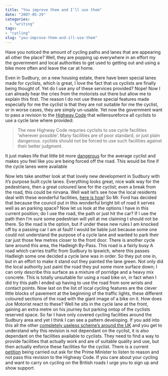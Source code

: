 ```yaml
---
title: "You improve them and I'll use them"
date: "2007-05-29"
categories:
  - "writing"
tags:
- "cycling"
slug: "you-improve-them-and-ill-use-them"
---
```


Have you noticed the amount of cycling paths and lanes that are appearing all other the place? Well, they are popping up everywhere in an effort my the government and local authorities to get used to getting out and using a bike more often and leave the car at home.
 <!-- [![DSC00297.jpg][image-1]][1] -->
Even in Sudbury, on a new housing estate, there have been special lanes made for cyclists, which is great, I love the fact that us cyclists are finally being thought of. Yet do I use any of these services provided? Nope! Now I can already hear the cries from the motorists out there but allow me to explain this first. The reason I do not use these special features made especially for me the cyclist is that they are not suitable for me the cyclist, or in worse cases, they are simply un-usable. Yet now the government want to pass a revision to the [Highway Code](https://en.wikipedia.org/wiki/Highway_Code) that willensureforce all cyclists to use a cycle lane where provided:

> The new Highway Code requries cyclsits to use cycle facilities ‘wherever possible’. Many facilities are of poor standard, or just plain dangerous. cyclists should not be forced to use such facilities against their better judgment.

It just makes life that little bit more [dangerous](https://driving.timesonline.co.uk/tol/life_and_style/driving/features/article1746923.ece) for the average cyclist and makes you feel like you are being forced off the road. This would be fine if the cycle lanes were available
 <!-- [![DSC00296.jpg][image-2]][4] -->
Now lets take another look at that lovely new development in Sudbury with it’s purpose built cycle lanes. Everything looks great, nice walk way for the pedestrians, then a great coloured lane for the cyclist; even a break from the road, this could be nirvana. Well wait let’s see how the local residents deal with these wonderful facilities, [here is how](https://farm1.static.flickr.com/226/519395024_94f2b83d0b.jpg)! So Mr. Ford has decided that because the council put in this wonderful bright bit of road it serves well as an parking space? Now let us look at the options I have in this current position; do I use the road, the path or just hit the car? If I use the path then I’m sure some pedestrian will yell at me claiming I should not be there. So the road is the option, but if under these new rules I am knocked off by a passing car I am at fault! I would be liable just because some one could not understand the purpose of a cycle lane and wanted to park their car just those few metres closer to the front door. There is another cycle lane around this area, the Hadleigh By-Pass. This road is a fairly busy A road which carries traffic from Sudbury to Ipswich, where this passes Hadleigh some one decided a cycle lane was in order. So they put one in, but in an effort to make it stand out they painted the lane green. Not only did the local authority just paint the road they put some more surface down; I can only describe this surface as a mixture of porridge and a heavy mix concrete. This is totally unsuitable for using a road bike on, in fact when I did try this path I ended up having to use the road from sore wrists and contact points. Now last on the list of local cycling features are the clever little blocks of pavement at the beginning of the traffic lights, these different coloured sections of the road with the giant image of a bike on it. How does Joe Motorist react to these? Well he sits in the cycle lane at the front, gaining an extra metre on his journey but parking ontop of the cyclists reserved space. So far I have only covered cycling facilities around the Sudbury area and yet I think I can see a pattern developing. If you add into this all the other [completely useless scheme’s around the UK](https://www.warringtoncyclecampaign.co.uk/facility-of-the-month) and you get to understand why this revision is not dependant on the cyclist, it is also dependant on the facilities available to cyclists. They need to find a way to provide facilities that actually work and are of suitable quality and use, but then actually enforce these facilities for the cyclist. There is a current [petition](https://petitions.pm.gov.uk/roads4bikes/) being carried out ask for the Prime Minister to listen to reason and not pass this revision to the Highway Code. If you care about your cycling and want to carry on cycling on the British roads I urge you to sign up and show support.
